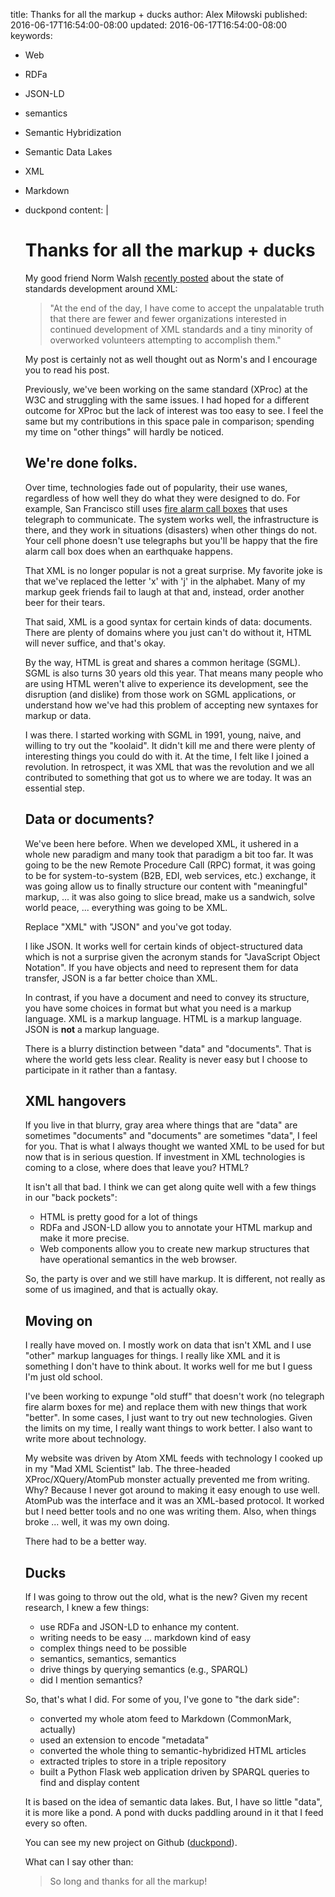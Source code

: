 title: Thanks for all the markup + ducks
author: Alex Miłowski
published: 2016-06-17T16:54:00-08:00
updated: 2016-06-17T16:54:00-08:00
keywords:
- Web
- RDFa
- JSON-LD
- semantics
- Semantic Hybridization
- Semantic Data Lakes
- XML
- Markdown
- duckpond
content: |
   # Thanks for all the markup + ducks

   My good friend Norm Walsh [recently posted](https://norman.walsh.name/2016/05/28/non-standard) about the state of standards development around XML:

   >"At the end of the day, I have come to accept the unpalatable truth that there are fewer and fewer organizations interested in continued development of XML standards and a tiny minority of overworked volunteers attempting to accomplish them."

   My post is certainly not as well thought out as Norm's and I encourage you to read his post.

   Previously, we've been working on the same standard (XProc) at the W3C and struggling with the same issues.   I had hoped for a different outcome for XProc but the lack of interest was too easy to see.  I feel the same but my contributions in this space pale in comparison; spending my time on "other things" will hardly be noticed.

   ## We're done folks.

   Over time, technologies fade out of popularity, their use wanes, regardless of how well they do what they were designed to do.  For example, San Francisco still uses [fire alarm call boxes](https://en.wikipedia.org/wiki/Fire_alarm_call_box) that uses telegraph to communicate.  The system works well, the infrastructure is there, and they work in situations (disasters) when other things do not.  Your cell phone doesn't use telegraphs but you'll be happy that the fire alarm call box does when an earthquake happens.

   That XML is no longer popular is not a great surprise.  My favorite joke is that we've replaced the letter 'x' with 'j' in the alphabet.  Many of my markup geek friends fail to laugh at that and, instead, order another beer for their tears.

   That said, XML is a good syntax for certain kinds of data: documents.  There are plenty of domains where you just can't do without it, HTML will never suffice, and that's okay.

   By the way, HTML is great and shares a common heritage (SGML).  SGML is also turns 30 years old this year.  That means many people who are using HTML weren't alive to experience its development, see the disruption (and dislike) from those work on SGML applications, or understand how we've had this problem of accepting new syntaxes for markup or data.

   I was there.  I started working with SGML in 1991, young, naive, and willing to try out the "koolaid".  It didn't kill me and there were plenty of interesting things you could do with it.  At the time, I felt like I joined a revolution.  In retrospect, it was XML that was the revolution and we all contributed to something that got us to where we are today.  It was an essential step.

   ## Data or documents?

   We've been here before.  When we developed XML, it ushered in a whole new paradigm and many took that paradigm a bit too far.  It was going to be the new Remote Procedure Call (RPC) format, it was going to be for system-to-system (B2B, EDI, web services, etc.) exchange, it was going allow us to finally structure our content with "meaningful" markup, ... it was also going to slice bread, make us a sandwich, solve world peace, ... everything was going to be XML.

   Replace "XML" with "JSON" and you've got today.

   I like JSON.  It works well for certain kinds of object-structured data which is not a surprise given the acronym stands for "JavaScript Object Notation".  If you have objects and need to represent them for data transfer, JSON is a far better choice than XML.

   In contrast, if you have a document and need to convey its structure, you have some choices in format but what you need is a markup language.  XML is a markup language.  HTML is a markup language. JSON is **not** a markup language.

   There is a blurry distinction between "data" and "documents".  That is where the world gets less clear.  Reality is never easy but I choose to participate in it rather than a fantasy.

   ## XML hangovers

   If you live in that blurry, gray area where things that are "data" are sometimes "documents" and "documents" are sometimes "data", I feel for you.  That is what I always thought we wanted XML to be used for but now that is in serious question.  If investment in XML technologies is coming to a close, where does that leave you?  HTML?

   It isn't all that bad. I think we can get along quite well with a few things in our "back pockets":

    * HTML is pretty good for a lot of things
    * RDFa and JSON-LD allow you to annotate your HTML markup and make it more precise.
    * Web components allow you to create new markup structures that have operational semantics in the web browser.

   So, the party is over and we still have markup.  It is different, not really as some of us imagined, and that is actually okay.

   ## Moving on

   I really have moved on.  I mostly work on data that isn't XML and I use "other" markup languages for things.  I really like XML and it is something I don't have to think about.  It works well for me but I guess I'm just old school.

   I've been working to expunge "old stuff" that doesn't work (no telegraph fire alarm boxes for me) and replace them with new things that work "better".  In some cases, I just want to try out new technologies. Given the limits on my time, I really want things to work better.  I also want to write more about technology.

   My website was driven by Atom XML feeds with technology I cooked up in my "Mad XML Scientist" lab.  The three-headed XProc/XQuery/AtomPub monster actually prevented me from writing.  Why? Because I never got around to making it easy enough to use well.  AtomPub was the interface and it was an XML-based protocol.  It worked but I need better tools and no one was writing them.  Also, when things broke ... well, it was my own doing.

   There had to be a better way.

   ## Ducks

   If I was going to throw out the old, what is the new?  Given my recent research, I knew a few things:

    * use RDFa and JSON-LD to enhance my content.
    * writing needs to be easy ... markdown kind of easy
    * complex things need to be possible
    * semantics, semantics, semantics
    * drive things by querying semantics (e.g., SPARQL)
    * did I mention semantics?

   So, that's what I did.  For some of you, I've gone to "the dark side":

    * converted my whole atom feed to Markdown (CommonMark, actually)
    * used an extension to encode "metadata"
    * converted the whole thing to semantic-hybridized HTML articles
    * extracted triples to store in a triple repository
    * built a Python Flask web application driven by SPARQL queries to find and display content

   It is based on the idea of semantic data lakes.  But, I have so little "data", it is more like a pond.  A pond with ducks paddling around in it that I feed every so often.

   You can see my new project on Github ([duckpond](https://github.com/alexmilowski/duckpond)).

   What can I say other than:

   >So long and thanks for all the markup!
